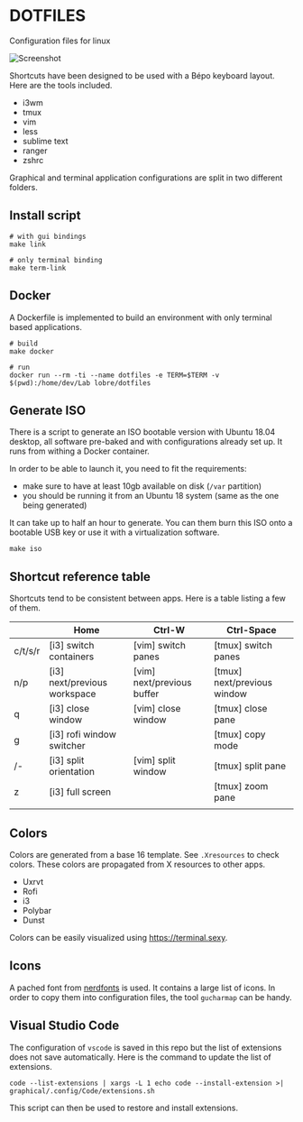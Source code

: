 # DOTFILES

Configuration files for linux

![Screenshot](https://github.com/lobre/dotfiles/raw/master/screenshot.png)

Shortcuts have been designed to be used with a Bépo keyboard layout. Here are the tools included.

 - i3wm
 - tmux
 - vim
 - less
 - sublime text
 - ranger
 - zshrc

Graphical and terminal application configurations are split in two different folders.

## Install script

    # with gui bindings
    make link
    
    # only terminal binding
    make term-link

## Docker

A Dockerfile is implemented to build an environment with only terminal based applications.

    # build
    make docker

    # run
    docker run --rm -ti --name dotfiles -e TERM=$TERM -v $(pwd):/home/dev/Lab lobre/dotfiles

## Generate ISO

There is a script to generate an ISO bootable version with Ubuntu 18.04 desktop, all software
pre-baked and with configurations already set up. It runs from withing a Docker container.

In order to be able to launch it, you need to fit the requirements:
 - make sure to have at least 10gb available on disk (`/var` partition)
 - you should be running it from an Ubuntu 18 system (same as the one being generated)

It can take up to half an hour to generate. You can them burn this ISO onto a bootable
USB key or use it with a virtualization software.

    make iso

## Shortcut reference table

Shortcuts tend to be consistent between apps. Here is a table listing a few of them.

|                            | Home                            | Ctrl-W                         | Ctrl-Space                     |
| -------------------------- | ------------------------------- | ------------------------------ | ------------------------------ |
| c/t/s/r                    | [i3] switch containers          | [vim] switch panes             | [tmux] switch panes            |
| n/p                        | [i3] next/previous workspace    | [vim] next/previous buffer     | [tmux] next/previous window    |
| q                          | [i3] close window               | [vim] close window             | [tmux] close pane              |
| g                          | [i3] rofi window switcher       |                                | [tmux] copy mode               |
| /-                         | [i3] split orientation          | [vim] split window             | [tmux] split pane              |
| z                          | [i3] full screen                |                                | [tmux] zoom pane               |
|                            |                                 |                                |                                |

## Colors

Colors are generated from a base 16 template. See `.Xresources` to check colors. These colors are propagated from X resources to other apps.

 - Uxrvt
 - Rofi
 - i3
 - Polybar
 - Dunst

Colors can be easily visualized using https://terminal.sexy.

## Icons

A pached font from [nerdfonts](https://nerdfonts.com) is used. It contains a large list of icons. In order to copy them into configuration files, the tool `gucharmap` can be handy.

## Visual Studio Code

The configuration of `vscode` is saved in this repo but the list of extensions does not save automatically. Here is the command to update the list of extensions.

    code --list-extensions | xargs -L 1 echo code --install-extension >| graphical/.config/Code/extensions.sh

This script can then be used to restore and install extensions.
